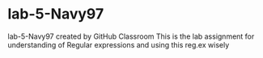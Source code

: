 # lab-5-Navy97
lab-5-Navy97 created by GitHub Classroom
This is the lab assignment for understanding of Regular expressions and using this reg.ex wisely
